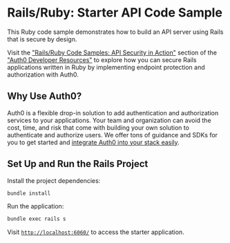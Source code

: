 # Rails/Ruby: Starter API Code Sample

This Ruby code sample demonstrates how to build an API server using Rails that is secure by design.

Visit the ["Rails/Ruby Code Samples: API Security in Action"](https://developer.auth0.com/resources/code-samples/api/railss) section of the ["Auth0 Developer Resources"](https://developer.auth0.com/resources) to explore how you can secure Rails applications written in Ruby by implementing endpoint protection and authorization with Auth0.

## Why Use Auth0?

Auth0 is a flexible drop-in solution to add authentication and authorization services to your applications. Your team and organization can avoid the cost, time, and risk that come with building your own solution to authenticate and authorize users. We offer tons of guidance and SDKs for you to get started and [integrate Auth0 into your stack easily](https://developer.auth0.com/resources/code-samples/full-stack).

## Set Up and Run the Rails Project

Install the project dependencies:

```bash
bundle install
```

Run the application:

```bash
bundle exec rails s
```

Visit [`http://localhost:6060/`](http://localhost:6060/) to access the starter application.
